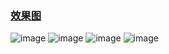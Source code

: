 ### [效果图](https://github.com/aic1999/Picture/blob/master/Android/meun/menu.gif)
![image](https://github.com/aic1999/Picture/blob/master/Android/meun/m1.png)
![image](https://github.com/aic1999/Picture/blob/master/Android/meun/m2.png)
![image](https://github.com/aic1999/Picture/blob/master/Android/meun/m3.png)
![image](https://github.com/aic1999/Picture/blob/master/Android/meun/m4.png)
